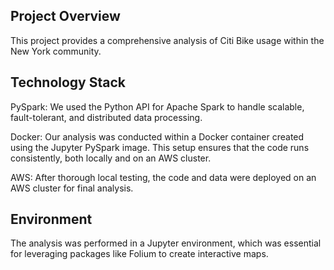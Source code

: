 ## Project Overview
This project provides a comprehensive analysis of Citi Bike usage within the New York community.

## Technology Stack
PySpark: We used the Python API for Apache Spark to handle scalable, fault-tolerant, and distributed data processing.

Docker: Our analysis was conducted within a Docker container created using the Jupyter PySpark image. This setup ensures that the code runs consistently, both locally and on an AWS cluster.

AWS: After thorough local testing, the code and data were deployed on an AWS cluster for final analysis.

## Environment
The analysis was performed in a Jupyter environment, which was essential for leveraging packages like Folium to create interactive maps.

